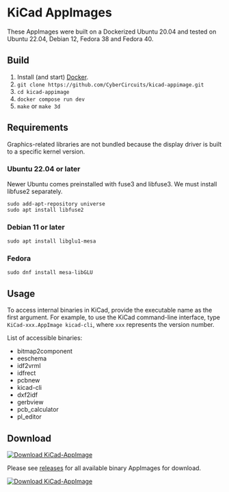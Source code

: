 # KiCad AppImages

These AppImages were built on a Dockerized Ubuntu 20.04 and tested on Ubuntu 22.04, Debian 12, Fedora 38 and Fedora 40.

## Build

1. Install (and start) [Docker](https://docs.docker.com/engine/install/).
2. `git clone https://github.com/CyberCircuits/kicad-appimage.git`
3. `cd kicad-appimage`
4. `docker compose run dev`
5. `make` or `make 3d`

## Requirements
Graphics-related libraries are not bundled because the display driver is built to a specific kernel version.

### Ubuntu 22.04 or later
Newer Ubuntu comes preinstalled with fuse3 and libfuse3. We must install libfuse2 separately.

```
sudo add-apt-repository universe
sudo apt install libfuse2
```

### Debian 11 or later

`sudo apt install libglu1-mesa`

### Fedora

`sudo dnf install mesa-libGLU`

## Usage

To access internal binaries in KiCad, provide the executable name as the first argument. For example, to use the KiCad command-line interface, type `KiCad-xxx.AppImage kicad-cli`, where `xxx` represents the version number.

List of accessible binaries:
- bitmap2component
- eeschema
- idf2vrml
- idfrect
- pcbnew
- kicad-cli
- dxf2idf
- gerbview
- pcb_calculator
- pl_editor

## Download
[![Download KiCad-AppImage](https://a.fsdn.com/con/app/sf-download-button)](https://sourceforge.net/projects/kicad-appimage/files/latest/download)

Please see [releases](https://github.com/CyberCircuits/kicad-appimage/releases) for all available binary AppImages for download.

[![Download KiCad-AppImage](https://img.shields.io/sourceforge/dt/kicad-appimage.svg)](https://sourceforge.net/projects/kicad-appimage/files/latest/download)

